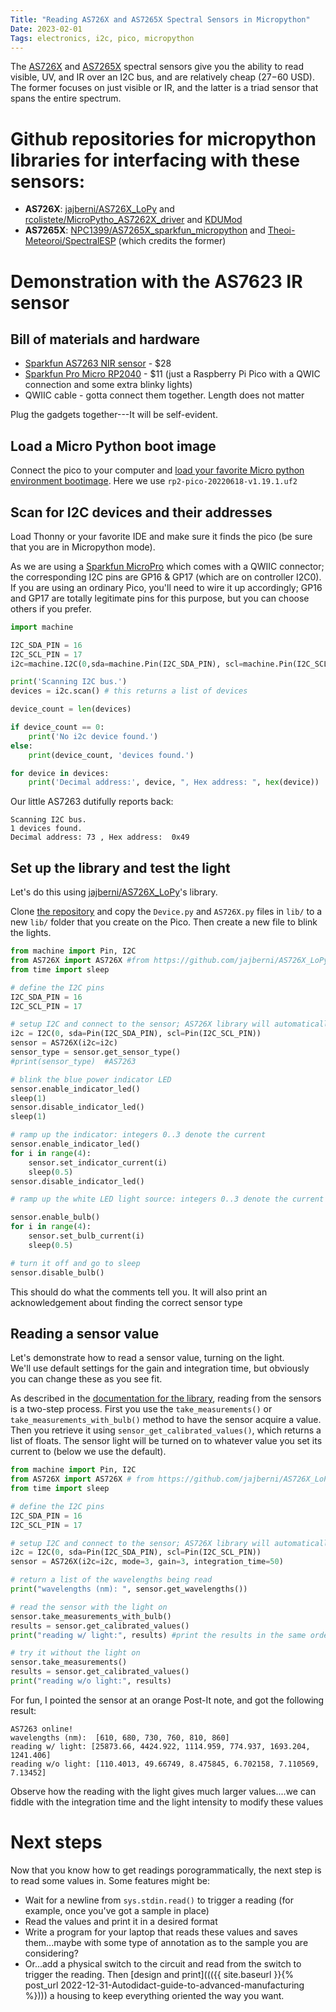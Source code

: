 ```yaml
---
Title: "Reading AS726X and AS7265X Spectral Sensors in Micropython"
Date: 2023-02-01
Tags: electronics, i2c, pico, micropython
---
```

The [AS726X](https://learn.sparkfun.com/tutorials/as726x-nirvi?_ga=2.39829093.73129845.1675284181-552368455.1675284181) and [AS7265X](https://www.sparkfun.com/products/15050) spectral sensors give you the ability to read visible, UV, and IR over an I2C bus, and are relatively cheap ($27-$60 USD). The former focuses on just visible or IR, and the latter is a triad sensor that spans the entire spectrum.  

# Github repositories for micropython libraries for interfacing with these sensors:
* **AS726X**:  [jajberni/AS726X_LoPy](https://github.com/jajberni/AS726X_LoPy) and [rcolistete/MicroPytho_AS7262X_driver](https://github.com/rcolistete/MicroPython_AS7262X_driver)  and [KDUMod](https://git.csic.es/kduino/kdumod/-/blob/88d8f4873201dc97e8c0739d3ef738eb1d6401f3/module/lib/AS726X.py)
* **AS7265X**: [NPC1399/AS7265X_sparkfun_micropython](https://github.com/NPC1399/AS7265X_sparkfun_micropython) and [Theoi-Meteoroi/SpectralESP](https://github.com/Theoi-Meteoroi/SpectralESP/tree/master/Micropython) (which credits the former)

# Demonstration with the AS7623 IR sensor

## Bill of materials and hardware

* [Sparkfun AS7263 NIR sensor](https://www.sparkfun.com/products/14351) - $28
* [Sparkfun Pro Micro RP2040](https://www.sparkfun.com/products/18288) - $11 (just a Raspberry Pi Pico with a QWIC connection and some extra blinky lights)
* QWIIC cable - gotta connect them together. Length does not matter

Plug the gadgets together---It will be self-evident. 

## Load a Micro Python boot image

Connect the pico to your computer and [load your favorite Micro python environment bootimage](https://www.raspberrypi.com/documentation/microcontrollers/micropython.html). Here we use `rp2-pico-20220618-v1.19.1.uf2`

## Scan for I2C devices and their addresses

Load Thonny or your favorite IDE and make sure it finds the pico (be sure that you are in Micropython mode).

As we are using a [Sparkfun MicroPro](https://www.sparkfun.com/products/18288) which comes with a QWIIC connector; the corresponding I2C  pins are GP16 & GP17 (which are on controller I2C0).  If you are using an ordinary Pico, you'll need to wire it up accordingly; GP16 and GP17 are totally legitimate pins for this purpose, but you can choose others if you prefer.

```python
import machine

I2C_SDA_PIN = 16
I2C_SCL_PIN = 17
i2c=machine.I2C(0,sda=machine.Pin(I2C_SDA_PIN), scl=machine.Pin(I2C_SCL_PIN), freq=400000)

print('Scanning I2C bus.')
devices = i2c.scan() # this returns a list of devices

device_count = len(devices)

if device_count == 0:
    print('No i2c device found.')
else:
    print(device_count, 'devices found.')

for device in devices:
    print('Decimal address:', device, ", Hex address: ", hex(device))
```

Our little AS7263 dutifully reports back:
```
Scanning I2C bus.
1 devices found.
Decimal address: 73 , Hex address:  0x49
```
## Set up the library and test the light

Let's do this using [jajberni/AS726X_LoPy](https://github.com/jajberni/AS726X_LoPy)'s library.

Clone [the repository]((https://github.com/jajberni/AS726X_LoPy)) and copy the `Device.py` and `AS726X.py` files in `lib/` to a new `lib/` folder that you create on the Pico.  Then create a new file to blink the lights.

```python
from machine import Pin, I2C
from AS726X import AS726X #from https://github.com/jajberni/AS726X_LoPy
from time import sleep

# define the I2C pins
I2C_SDA_PIN = 16
I2C_SCL_PIN = 17

# setup I2C and connect to the sensor; AS726X library will automatically detect the device
i2c = I2C(0, sda=Pin(I2C_SDA_PIN), scl=Pin(I2C_SCL_PIN))
sensor = AS726X(i2c=i2c)
sensor_type = sensor.get_sensor_type()
#print(sensor_type)  #AS7263 

# blink the blue power indicator LED
sensor.enable_indicator_led()
sleep(1)
sensor.disable_indicator_led()
sleep(1)

# ramp up the indicator: integers 0..3 denote the current
sensor.enable_indicator_led()
for i in range(4):
    sensor.set_indicator_current(i)
    sleep(0.5)
sensor.disable_indicator_led()

# ramp up the white LED light source: integers 0..3 denote the current

sensor.enable_bulb()
for i in range(4):
    sensor.set_bulb_current(i)
    sleep(0.5)

# turn it off and go to sleep
sensor.disable_bulb()
```
This should do what the comments tell you. It will also print an acknowledgement about finding the correct sensor type

## Reading a sensor value

Let's demonstrate how to read a sensor value, turning on the light.  
We'll use default settings for the gain and integration time, but obviously you can change these as you see fit.

As described in the [documentation for the library](https://github.com/jajberni/AS726X_LoPy), reading from the sensors is a two-step process. First you use the `take_measurements()` or `take_measurements_with_bulb()` method to have the sensor acquire a value.  Then you retrieve it using `sensor_get_calibrated_values()`, which returns a list of floats.  The sensor light will be turned on to whatever value you set its current to (below we use the default).

```python
from machine import Pin, I2C
from AS726X import AS726X # from https://github.com/jajberni/AS726X_LoPy
from time import sleep

# define the I2C pins
I2C_SDA_PIN = 16
I2C_SCL_PIN = 17

# setup I2C and connect to the sensor; AS726X library will automatically detect the device
i2c = I2C(0, sda=Pin(I2C_SDA_PIN), scl=Pin(I2C_SCL_PIN))
sensor = AS726X(i2c=i2c, mode=3, gain=3, integration_time=50)

# return a list of the wavelengths being read
print("wavelengths (nm): ", sensor.get_wavelengths())

# read the sensor with the light on
sensor.take_measurements_with_bulb()
results = sensor.get_calibrated_values()
print("reading w/ light:", results) #print the results in the same order as the wavelengths

# try it without the light on
sensor.take_measurements()
results = sensor.get_calibrated_values()
print("reading w/o light:", results)
```

For fun, I pointed the sensor at an orange Post-It note, and got the following result:
```
AS7263 online!
wavelengths (nm):  [610, 680, 730, 760, 810, 860]
reading w/ light: [25873.66, 4424.922, 1114.959, 774.937, 1693.204, 1241.406]
reading w/o light: [110.4013, 49.66749, 8.475845, 6.702158, 7.110569, 7.13452]
```
Observe how the reading with the light gives much larger values....we can fiddle with the integration time and the light intensity to modify these values

# Next steps

Now that you know how to get readings porogrammatically, the next step is to read some values in.  Some features might be:
* Wait for a newline from `sys.stdin.read()` to trigger a reading (for example, once you've got a sample in place)
* Read the values and print it in a desired format
* Write a program for your laptop that reads these values and saves them...maybe with some type of annotation as to the sample you are considering?
* Or...add a physical switch to the circuit and read from the switch to trigger the reading. Then [design and print]((({{ site.baseurl }}{% post_url 2022-12-31-Autodidact-guide-to-advanced-manufacturing %}))) a housing to keep everything oriented the way you want. 
